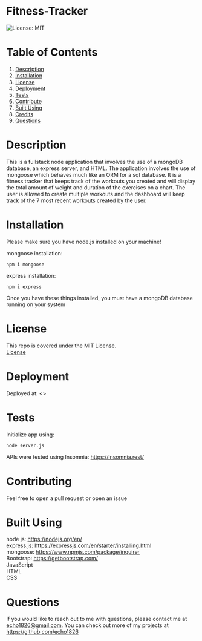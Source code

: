 # Fitness-Tracker

![License: MIT](https://img.shields.io/badge/license-MIT-green)
# Table of Contents

1. [Description](#description)<br>
2. [Installation](#installation)<br>
3. [License](#license)<br>
4. [Deployment](#deployment)<br>
5. [Tests](#tests)<br>
6. [Contribute](#contributing)<br>
7. [Built Using](#built-using)<br>
8. [Credits](#credits)<br>
9. [Questions](#questions) 


# Description

This is a fullstack node application that involves the use of a mongoDB database, an express server, and HTML. The application involves the use of mongoose which behaves much like an ORM for a sql database. It is a fitness tracker that keeps track of the workouts you created and will display the total amount of weight and duration of the exercises on a chart. The user is allowed to create multiple workouts and the dashboard will keep track of the 7 most recent workouts created by the user. 

# Installation

Please make sure you have node.js installed on your machine! <br>

mongoose installation: <br>
```shell
npm i mongoose
```
express installation: <br>
```shell
npm i express
```

Once you have these things installed, you must have a mongoDB database running on your system

# License

This repo is covered under the MIT License.
<br>[License](https://choosealicense.com/licenses/mit/)

# Deployment

Deployed at: <> 

# Tests

Initialize app using:
```shell
node server.js
```
APIs were tested using Insomnia:
<https://insomnia.rest/>

# Contributing

Feel free to open a pull request or open an issue

# Built Using

node js: <https://nodejs.org/en/> <br>
express.js: <https://expressjs.com/en/starter/installing.html> <br>
mongoose: <https://www.npmjs.com/package/inquirer> <br>
Bootstrap: <https://getbootstrap.com/> <br>
JavaScript <br>
HTML <br>
CSS <br>

# Questions

If you would like to reach out to me
with questions, please contact me at <echo1826@gmail.com>. You can check out more of my projects at <https://github.com/echo1826>